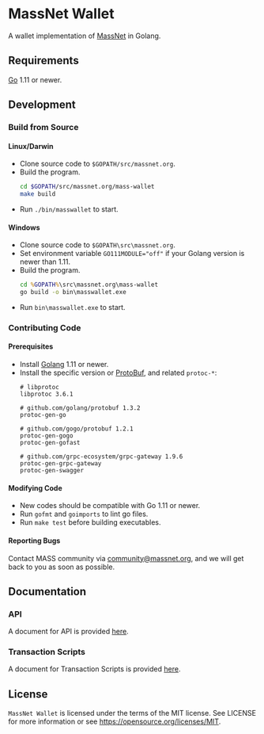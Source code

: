 # MassNet Wallet

  A wallet implementation of [MassNet](http://www.massnet.org/) in Golang.

## Requirements

  [Go](http://golang.org) 1.11 or newer.

## Development

### Build from Source

#### Linux/Darwin

- Clone source code to `$GOPATH/src/massnet.org`.
- Build the program.
  ```bash
  cd $GOPATH/src/massnet.org/mass-wallet
  make build
  ```
- Run `./bin/masswallet` to start.

#### Windows

- Clone source code to `$GOPATH\src\massnet.org`.
- Set environment variable `GO111MODULE="off"` if your Golang version is newer than 1.11.
- Build the program.
  ```bat
  cd %GOPATH%\src\massnet.org\mass-wallet
  go build -o bin\masswallet.exe
  ```
- Run `bin\masswallet.exe` to start.

### Contributing Code

#### Prerequisites

- Install [Golang](http://golang.org) 1.11 or newer.
- Install the specific version or [ProtoBuf](https://developers.google.com/protocol-buffers), and related `protoc-*`:
  ```
  # libprotoc
  libprotoc 3.6.1
  
  # github.com/golang/protobuf 1.3.2
  protoc-gen-go
  
  # github.com/gogo/protobuf 1.2.1
  protoc-gen-gogo
  protoc-gen-gofast
  
  # github.com/grpc-ecosystem/grpc-gateway 1.9.6
  protoc-gen-grpc-gateway
  protoc-gen-swagger
  ```

#### Modifying Code

- New codes should be compatible with Go 1.11 or newer.
- Run `gofmt` and `goimports` to lint go files.
- Run `make test` before building executables.

#### Reporting Bugs

Contact MASS community via community@massnet.org, and we will get back to you as soon as possible.

## Documentation

### API

A document for API is provided [here](docs/API_en.md).

### Transaction Scripts

A document for Transaction Scripts is provided [here](docs/script_en.md).

## License

`MassNet Wallet` is licensed under the terms of the MIT license. See LICENSE for more information or see https://opensource.org/licenses/MIT.